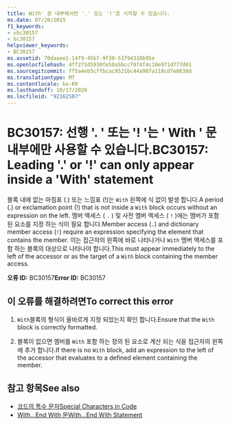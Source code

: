 ```yaml
---
title: With' 문 내부에서만 '.' 또는 '!'로 시작할 수 있습니다.
ms.date: 07/20/2015
f1_keywords:
- vbc30157
- bc30157
helpviewer_keywords:
- BC30157
ms.assetid: 70daaee1-14f9-45b7-9f30-53794310b95e
ms.openlocfilehash: 4ff273d5930fe58a5bccf0f4f4c10e971d777d01
ms.sourcegitcommit: ff5a4eb5cffbcac9521bc44a907a118cd7e8638d
ms.translationtype: MT
ms.contentlocale: ko-KR
ms.lasthandoff: 10/17/2020
ms.locfileid: "92162507"
---
```

# <a name="bc30157-leading--or--can-only-appear-inside-a-with-statement"></a><span data-ttu-id="30dd1-102">BC30157: 선행 '. ' 또는 '! '는 ' With ' 문 내부에만 사용할 수 있습니다.</span><span class="sxs-lookup"><span data-stu-id="30dd1-102">BC30157: Leading '.' or '!' can only appear inside a 'With' statement</span></span>

<span data-ttu-id="30dd1-103">블록 내에 없는 마침표 (.) 또는 느낌표 (!)는 `With` 왼쪽에 식 없이 발생 합니다.</span><span class="sxs-lookup"><span data-stu-id="30dd1-103">A period (.) or exclamation point (!) that is not inside a `With` block occurs without an expression on the left.</span></span> <span data-ttu-id="30dd1-104">멤버 액세스 ( `.` ) 및 사전 멤버 액세스 ( `!` )에는 멤버가 포함 된 요소를 지정 하는 식이 필요 합니다.</span><span class="sxs-lookup"><span data-stu-id="30dd1-104">Member access (`.`) and dictionary member access (`!`) require an expression specifying the element that contains the member.</span></span> <span data-ttu-id="30dd1-105">이는 접근자의 왼쪽에 바로 나타나거나 `With` 멤버 액세스를 포함 하는 블록의 대상으로 나타나야 합니다.</span><span class="sxs-lookup"><span data-stu-id="30dd1-105">This must appear immediately to the left of the accessor or as the target of a `With` block containing the member access.</span></span>

 <span data-ttu-id="30dd1-106">**오류 ID:** BC30157</span><span class="sxs-lookup"><span data-stu-id="30dd1-106">**Error ID:** BC30157</span></span>

## <a name="to-correct-this-error"></a><span data-ttu-id="30dd1-107">이 오류를 해결하려면</span><span class="sxs-lookup"><span data-stu-id="30dd1-107">To correct this error</span></span>

1. <span data-ttu-id="30dd1-108">`With`블록의 형식이 올바르게 지정 되었는지 확인 합니다.</span><span class="sxs-lookup"><span data-stu-id="30dd1-108">Ensure that the `With` block is correctly formatted.</span></span>

2. <span data-ttu-id="30dd1-109">블록이 없으면 멤버를 `With` 포함 하는 정의 된 요소로 계산 되는 식을 접근자의 왼쪽에 추가 합니다.</span><span class="sxs-lookup"><span data-stu-id="30dd1-109">If there is no `With` block, add an expression to the left of the accessor that evaluates to a defined element containing the member.</span></span>

## <a name="see-also"></a><span data-ttu-id="30dd1-110">참고 항목</span><span class="sxs-lookup"><span data-stu-id="30dd1-110">See also</span></span>

- [<span data-ttu-id="30dd1-111">코드의 특수 문자</span><span class="sxs-lookup"><span data-stu-id="30dd1-111">Special Characters in Code</span></span>](../../programming-guide/program-structure/special-characters-in-code.md)
- [<span data-ttu-id="30dd1-112">With...End With 문</span><span class="sxs-lookup"><span data-stu-id="30dd1-112">With...End With Statement</span></span>](../statements/with-end-with-statement.md)
